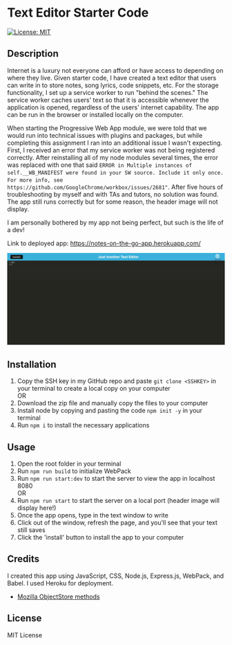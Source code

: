 # Text Editor Starter Code
[![License: MIT](https://img.shields.io/badge/License-MIT-yellow.svg)](https://opensource.org/licenses/MIT)

## Description
Internet is a luxury not everyone can afford or have access to depending on where they live. Given starter code, I have created a text editor that users can write in to store notes, song lyrics, code snippets, etc. 
For the storage functionality, I set up a service worker to run "behind the scenes." The service worker caches users' text so that it is accessible whenever the application is opened, regardless of the users' internet capability. The app can be run in the browser or installed locally on the computer.

When starting the Progressive Web App module, we were told that we would run into technical issues with plugins and packages, but while completing this assignment I ran into an additional issue I wasn't expecting. First, I received an error that my service worker was not being registered correctly. After reinstalling all of my node modules several times, the error was replaced with one that said `ERROR in Multiple instances of self.__WB_MANIFEST were found in your SW source. Include it only once. For more info, see https://github.com/GoogleChrome/workbox/issues/2681"`. 
After five hours of troubleshooting by myself and with TAs and tutors, no solution was found. The app still runs correctly but for some reason, the header image will not display.

I am personally bothered by my app not being perfect, but such is the life of a dev!

Link to deployed app: https://notes-on-the-go-app.herokuapp.com/

![Preview](./client/src/images/PWA.gif)

## Installation
1. Copy the SSH key in my GitHub repo and paste `git clone <SSHKEY>` in your terminal to create a local copy on your computer\
OR
2. Download the zip file and manually copy the files to your computer
3. Install node by copying and pasting the code `npm init -y` in your terminal
4. Run `npm i` to install the necessary applications 

## Usage
1. Open the root folder in your terminal
2. Run `npm run build` to initialize WebPack
3. Run `npm run start:dev` to start the server to view the app in localhost 8080\
OR 
4. Run `npm run start` to start the server on a local port (header image will display here!)
5. Once the app opens, type in the text window to write 
6. Click out of the window, refresh the page, and you'll see that your text still saves
6. Click the 'install' button to install the app to your computer

## Credits 
I created this app using JavaScript, CSS, Node.js, Express.js, WebPack, and Babel. I used Heroku for deployment.

- [Mozilla ObjectStore methods](https://developer.mozilla.org/en-US/docs/Web/API/IDBObjectStore/put)

## License
MIT License